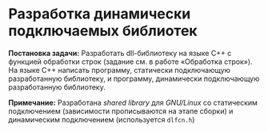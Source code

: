# Разработка динамически подключаемых библиотек

**Постановка задачи:** Разработать dll-библиотеку на языке С++ с функцией обработки строк (задание см. в работе «Обработка строк»). На языке С++ написать программу, статически подключающую разработанную библиотеку, и программу, динамически подключающую разработанную библиотеку.

**Примечание:** Разработана *shared library* для *GNU/Linux* со статическим подключением (зависимости прописываются на этапе сборки) и динамическим подключением (используется ```dlfcn.h```)
